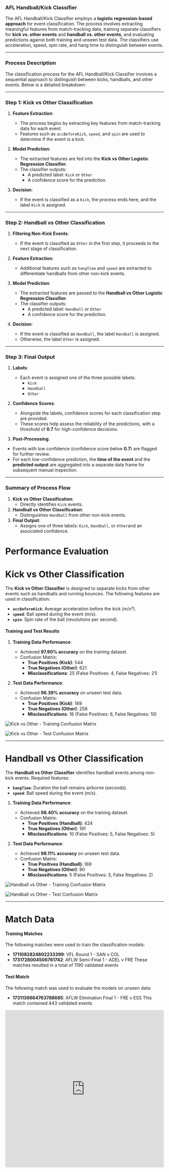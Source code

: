
### AFL Handball/Kick Classifier 

The AFL Handball/Kick Classifier employs a **logistic regression-based approach** for event classification. The process involves extracting meaningful features from match-tracking data, training separate classifiers for **kick vs. other events** and **handball vs. other events**, and evaluating predictions against both training and unseen test data. The classifiers use acceleration, speed, spin rate, and hang time to distinguish between events.

----------
### **Process Description**

The classification process for the AFL Handball/Kick Classifier involves a sequential approach to distinguish between kicks, handballs, and other events. Below is a detailed breakdown:

----------

### **Step 1: Kick vs Other Classification**

1.  **Feature Extraction**:
    
    -   The process begins by extracting key features from match-tracking data for each event.
    -   Features such as `accBeforeKick`, `speed`, and `spin` are used to determine if the event is a kick.
2.  **Model Prediction**:
    
    -   The extracted features are fed into the **Kick vs Other Logistic Regression Classifier**.
    -   The classifier outputs:
        -   A predicted label: `Kick` or `Other`
        -   A confidence score for the prediction.
3.  **Decision**:
    
    -   If the event is classified as a `Kick`, the process ends here, and the label `Kick` is assigned.

----------

### **Step 2: Handball vs Other Classification**

1.  **Filtering Non-Kick Events**:
    
    -   If the event is classified as `Other` in the first step, it proceeds to the next stage of classification.
2.  **Feature Extraction**:
    
    -   Additional features such as `hangTime` and `speed` are extracted to differentiate handballs from other non-kick events.
3.  **Model Prediction**:
    
    -   The extracted features are passed to the **Handball vs Other Logistic Regression Classifier**.
    -   The classifier outputs:
        -   A predicted label: `Handball` or `Other`
        -   A confidence score for the prediction.
4.  **Decision**:
    
    -   If the event is classified as `Handball`, the label `Handball` is assigned.
    -   Otherwise, the label `Other` is assigned.

----------

### **Step 3: Final Output**

1.  **Labels**:
    
    -   Each event is assigned one of the three possible labels:
        -   `Kick`
        -   `Handball`
        -   `Other`
2.  **Confidence Scores**:
    -   Alongside the labels, confidence scores for each classification step are provided.
    -   These scores help assess the reliability of the predictions, with a threshold of **0.7** for high-confidence decisions.
3.  **Post-Processing**:
    
 -   Events with low confidence (confidence score below **0.7**) are flagged for further review.
-   For each low-confidence prediction, the **time of the event** and the **predicted output** are aggregated into a separate data frame for subsequent manual inspection.
----------

### **Summary of Process Flow**

1.  **Kick vs Other Classification**:
    -   Directly identifies `Kick` events.
2.  **Handball vs Other Classification**:
    -   Distinguishes `Handball` from other non-kick events.
3.  **Final Output**:
    -   Assigns one of three labels: `Kick`, `Handball`, or `Other`and an associated confidence.
    


# **Performance Evaluation**

# **Kick vs Other Classification**

The **Kick vs Other Classifier** is designed to separate kicks from other events such as handballs and running bounces. The following features are used in classification:

-   **`accBeforeKick`**: Average acceleration before the kick (m/s²).
-   **`speed`**: Ball speed during the event (m/s).
-   **`spin`**: Spin rate of the ball (revolutions per second).

#### **Training and Test Results**

1.  **Training Data Performance**:
    
    -   Achieved **97.90% accuracy** on the training dataset.
    -   Confusion Matrix:
        -   **True Positives (Kick)**: 544
        -   **True Negatives (Other)**: 621
        -   **Misclassifications**: 25 (False Positives: 4, False Negatives: 21)
2.  **Test Data Performance**:
    
    -   Achieved **96.39% accuracy** on unseen test data.
    -   Confusion Matrix:
        -   **True Positives (Kick)**: 169
        -   **True Negatives (Other)**: 258
        -   **Misclassifications**: 16 (False Positives: 6, False Negatives: 10)


![Kick vs Other - Training Confusion Matrix](https://i.imgur.com/Y1ErSA8.png)

![Kick vs Other - Test Confusion Matrix](https://i.imgur.com/fuQprIk.png)

----------

# **Handball vs Other Classification**

The **Handball vs Other Classifier** identifies handball events among non-kick events. Required features:

-   **`hangTime`**: Duration the ball remains airborne (seconds).
-   **`speed`**: Ball speed during the event (m/s).

1.  **Training Data Performance**:
    
    -   Achieved **98.40% accuracy** on the training dataset.
    -   Confusion Matrix:
        -   **True Positives (Handball)**: 424
        -   **True Negatives (Other)**: 191
        -   **Misclassifications**: 10 (False Positives: 5, False Negatives: 5)
2.  **Test Data Performance**:
    
    -   Achieved **98.11% accuracy** on unseen test data.
    -   Confusion Matrix:
        -   **True Positives (Handball)**: 169
        -   **True Negatives (Other)**: 90
        -   **Misclassifications**: 5 (False Positives: 3, False Negatives: 2)


![Handball vs Other - Training Confusion Matrix](https://i.imgur.com/9fO7xsy.png)

![Handball vs Other - Test Confusion Matrix](https://i.imgur.com/4vGrL7r.png)

----------

# **Match Data**

#### **Training Matches**

The following matches were used to train the classification models:

-   **1711082824802233399**: VFL Round 1 - SAN v COL
-   **1731728004506761742**: AFLW Semi-Final 1 - ADEL v FRE
These matches resulted in a total of 1190 validated events

#### **Test Match**

The following match was used to evaluate the models on unseen data:

-   **1731136664763788685**: AFLW Elimination Final 1 - FRE v ESS
This match contained 443 validated events

<iframe
  width="100%"
  height="500"
  frameborder="0"
  seamless="seamless"
  scrolling="no"
  src="https://MC4713.github.io/plotly-hosting/3d_decision_boundary.html">
</iframe>

<!--stackedit_data:
eyJoaXN0b3J5IjpbLTE3NzYzMTc1ODgsLTE2MzUyNTc5NjgsMz
gyMDU0OTk5LC05MDI2NjU4NTBdfQ==
-->